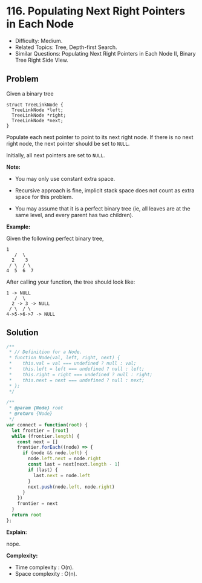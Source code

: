 # 116. Populating Next Right Pointers in Each Node

- Difficulty: Medium.
- Related Topics: Tree, Depth-first Search.
- Similar Questions: Populating Next Right Pointers in Each Node II, Binary Tree Right Side View.

## Problem

Given a binary tree

```
struct TreeLinkNode {
  TreeLinkNode *left;
  TreeLinkNode *right;
  TreeLinkNode *next;
}
```

Populate each next pointer to point to its next right node. If there is no next right node, the next pointer should be set to ```NULL```.

Initially, all next pointers are set to ```NULL```.

**Note:**


	
- You may only use constant extra space.
	
- Recursive approach is fine, implicit stack space does not count as extra space for this problem.
	
- You may assume that it is a perfect binary tree (ie, all leaves are at the same level, and every parent has two children).


**Example:**

Given the following perfect binary tree,

```
1
   /  \
  2    3
 / \  / \
4  5  6  7
```

After calling your function, the tree should look like:

```
1 -> NULL
   /  \
  2 -> 3 -> NULL
 / \  / \
4->5->6->7 -> NULL
```


## Solution

```javascript
/**
 * // Definition for a Node.
 * function Node(val, left, right, next) {
 *    this.val = val === undefined ? null : val;
 *    this.left = left === undefined ? null : left;
 *    this.right = right === undefined ? null : right;
 *    this.next = next === undefined ? null : next;
 * };
 */

/**
 * @param {Node} root
 * @return {Node}
 */
var connect = function(root) {
  let frontier = [root]
  while (frontier.length) {
    const next = []
    frontier.forEach((node) => {
      if (node && node.left) {
        node.left.next = node.right
        const last = next[next.length - 1]
        if (last) {
          last.next = node.left
        }
        next.push(node.left, node.right)
      }
    })
    frontier = next
  }
  return root
};
```

**Explain:**

nope.

**Complexity:**

* Time complexity : O(n).
* Space complexity : O(n).

